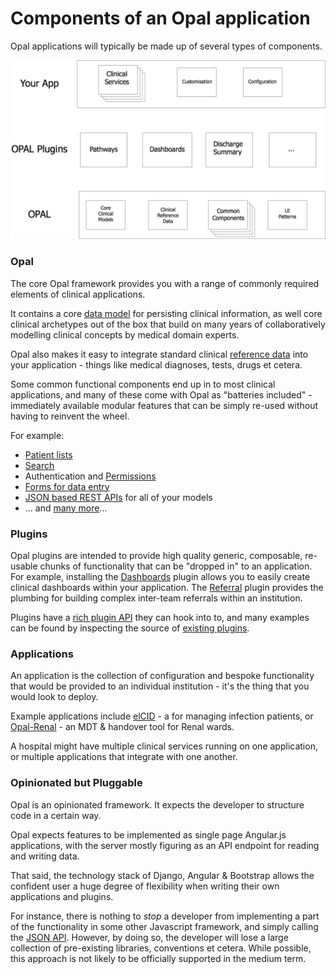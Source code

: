 # Components of an Opal application

Opal applications will typically be made up of several types of components.

![Layers of an Opal application](../img/OpalLayers.png)

### Opal

The core Opal framework provides you with a range of commonly required elements
of clinical applications.

It contains a core [data model](datamodel.md) for persisting clinical information,
as well core clinical archetypes out of the box that build on many
years of collaboratively modelling clinical concepts by medical domain experts.

Opal also makes it easy to integrate standard clinical [reference data](referencedata.md)
into your application - things like medical diagnoses, tests, drugs et cetera.

Some common functional components end up in to most clinical applications, and many
of these come with Opal as "batteries included" - immediately available modular features
that can be simply re-used without having to reinvent the wheel.

For example:

* [Patient lists](list_views.md)
* [Search](search.md)
* Authentication and [Permissions](roles_and_permissions.md)
* [Forms for data entry](forms.md)
* [JSON based REST APIs](json_api.md) for all of your models
* ... and [many more](topic-guides.md)...

### Plugins

Opal plugins are intended to provide high quality generic, composable, re-usable chunks of
functionality that can be "dropped in" to an application. For example, installing the
[Dashboards](https://github.com/openhealthcare/opal-dashboards) plugin allows you to easily
create clinical dashboards within your application. The
[Referral](https://github.com/openhealthcare/opal-referral) plugin provides the plumbing for
building complex inter-team referrals within an institution.

Plugins have a [rich plugin API](plugins.md) they can hook into to, and
many examples can be found by inspecting the source of [existing plugins](plugins_list.md).

### Applications

An application is the collection of configuration and bespoke functionality that would be
provided to an individual institution - it's the thing that you would look to deploy.

Example applications include [elCID](https://github.com/openhealthcare/elcid) - a for managing
infection patients, or [Opal-Renal](https://github.com/openhealthcare/opal-renal) - an MDT &
handover tool for Renal wards.

A hospital might have multiple clinical services running on one application, or multiple
applications that integrate with one another.

### Opinionated but Pluggable

Opal is an opinionated framework. It expects the developer to structure code in a
certain way.

Opal expects features to be implemented as single page Angular.js applications, with the server
mostly figuring as an API endpoint for reading and writing data.

That said, the technology stack of Django, Angular & Bootstrap allows the confident user a huge
degree of flexibility when writing their own applications and plugins.

For instance, there is nothing to _stop_ a developer from implementing a part of the functionality
in some other Javascript framework, and simply calling the [JSON API](json_api.md). However, by
doing so, the developer will lose a large collection of pre-existing libraries, conventions et cetera.
While possible, this approach is not likely to be officially supported in the medium term.
